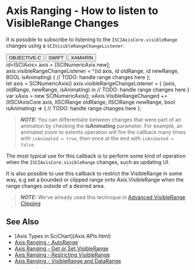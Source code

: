 # Axis Ranging - How to listen to VisibleRange Changes
It is possible to subscribe to listening to the `ISCIAxisCore.visibleRange` changes using a `SCIVisibleRangeChangeListener`:

<div class="code-snippet-tabs">
  <button class="code-snippet-tab" onclick="showCodeFor(event, 'objectivec')">OBJECTIVE-C</button>
  <button class="code-snippet-tab" onclick="showCodeFor(event, 'swift')">SWIFT</button>
  <button class="code-snippet-tab" onclick="showCodeFor(event, 'cs')">XAMARIN</button>
</div>
<div class="code-snippet" id="objectivec">
    id&lt;ISCIAxis&gt; axis = [SCINumericAxis new];
    axis.visibleRangeChangeListener = ^(id<ISCIAxisCore> axis, id<ISCIRange> oldRange, id<ISCIRange> newRange, BOOL isAnimating) {
        // TODO: handle range changes here
    };
</div>
<div class="code-snippet" id="swift">
    let axis = SCINumericAxis()
    axis.visibleRangeChangeListener = { (axis, oldRange, newRange, isAnimating) in
        // TODO: handle range changes here
    }
</div>
<div class="code-snippet" id="cs">
    var xAxis = new SCINumericAxis();
    xAxis.VisibleRangeChanged += (IISCIAxisCore axis, IISCIRange oldRange, IISCIRange newRange, bool isAnimating) =>
    {
        // TODO: handle range changes here
    };
</div>

> **_NOTE:_** You can differentiate between changes that were part of an animation by checking the **isAnimating** parameter. For example, an animated zoom to extents operation will fire the callback many times with `isAnimated = true`, then once at the end with `isAnimated = false`.

The most typical use for this callback is to perform some kind of operation when the `ISCIAxisCore.visibleRange` changes, such as updating UI.

It is also possible to use this callback to restrict the VisibleRange in some way, e.g set a bounded or clipped range onto Axis.VisibleRange when the range changes outside of a desired area.

> **_NOTE:_** We've already used this technique in [Advanced VisibleRange Clipping](axis-ranging---restricting-visiblerange.html#advanced-visiblerange-clipping)

## See Also
- [Axis Types in SciChart](Axis APIs.html)
- [Axis Ranging - AutoRange](axis-ranging---autorange.html)
- [Axis Ranging - Get or Set VisibleRange](axis-ranging---get-or-set-visiblerange.html)
- [Axis Ranging - Restricting VisibleRange](axis-ranging---restricting-visiblerange.html)
- [Axis Ranging - VisibleRange and DataRange](axis-ranging---visiblerange-and-datarange.html)